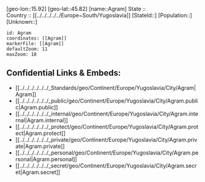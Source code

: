 ﻿---
location: [45.82,15.92] 
mapzoom: [7,12] 
mapmarker: city 
type: City
tags:
- geo/City


SpocWebEntityId: 28684
isDeleted: false
confidential: public

---
[geo-lon::15.92] 
[geo-lat::45.82] 
[name::Agram] 
State ::  
Country :: [[../../../../../Europe~South/Yugoslavia]] 
[StateId::] 
[Population::] 
[Unknown::] 


```leaflet
id: Agram
coordinates: [[Agram]] 
markerFile: [[Agram]] 
defaultZoom: 11 
maxZoom: 18
```


## Confidential Links & Embeds: 
- [[../../../../../../_Standards/geo/Continent/Europe/Yugoslavia/City/Agram|Agram]] 
- [[../../../../../../_public/geo/Continent/Europe/Yugoslavia/City/Agram.public|Agram.public]] 
- [[../../../../../../_internal/geo/Continent/Europe/Yugoslavia/City/Agram.internal|Agram.internal]] 
- [[../../../../../../_protect/geo/Continent/Europe/Yugoslavia/City/Agram.protect|Agram.protect]] 
- [[../../../../../../_private/geo/Continent/Europe/Yugoslavia/City/Agram.private|Agram.private]] 
- [[../../../../../../_personal/geo/Continent/Europe/Yugoslavia/City/Agram.personal|Agram.personal]] 
- [[../../../../../../_secret/geo/Continent/Europe/Yugoslavia/City/Agram.secret|Agram.secret]] 
